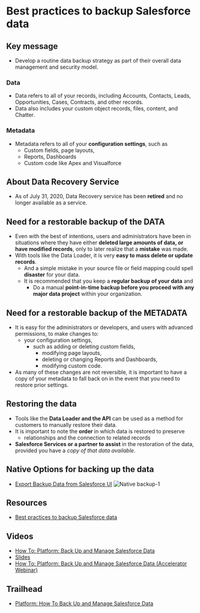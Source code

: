 # Best practices to backup Salesforce data


## Key message
- Develop a routine data backup strategy as part of their overall data management and security model.  

### Data
- Data refers to all of your records, including Accounts, Contacts, Leads, Opportunities, Cases, Contracts, and other records. 
- Data also includes your custom object records, files, content, and Chatter.

### Metadata
- Metadata refers to all of your **configuration settings**, such as 
    - Custom fields, page layouts, 
    - Reports, Dashboards 
    - Custom code like Apex and Visualforce


## About Data Recovery Service
-  As of July 31, 2020, Data Recovery service has been **retired** and no longer available as a service. 



## Need for a restorable backup of the DATA
- Even with the best of intentions, users and administrators have been in situations where they have either **deleted large amounts of data, or have modified records**, only to later realize that a **mistake** was made. 
- With tools like the Data Loader, it is very **easy to mass delete or update records**. 
    - And a simple mistake in your source file or field mapping could spell **disaster** for your data. 
    - It is recommended that you keep a **regular backup of your data** and 
        - Do a manual **point-in-time backup before you proceed with any major data project** within your organization.

## Need for a restorable backup of the METADATA
- It is easy for the administrators or developers, and users with advanced permissions, to make changes to:
    -  your configuration settings, 
        - such as adding or deleting custom fields, 
            - modifying page layouts, 
            - deleting or changing Reports and Dashboards, 
            - modifying custom code. 
- As many of these changes are not reversible, it is important to have a copy of your metadata to fall back on in the event that you need to restore prior settings.


## Restoring the data
- Tools like the **Data Loader and the API** can be used  as a method for customers to manually restore their data.
- It is important to note the **order** in which data is restored to preserve
    - relationships and the connection to related records 
- **Salesforce Services or a partner to assist**  in the restoration of the data, provided you  have a *copy of that data available*.


## Native Options for backing up the data
- [Export Backup Data from Salesforce UI](https://help.salesforce.com/articleView?id=sf.admin_exportdata.htm&type=5)
![Native backup-1](img/dataexport-1.gif)
 
## Resources
- [Best practices to backup Salesforce data](https://help.salesforce.com/articleView?id=000334121&type=1&mode=1)

## Videos
- [How To: Platform: Back Up and Manage Salesforce Data](https://salesforce.vidyard.com/watch/epvXNRWrrPHtto735nS2rh?)
- [Slides](https://org62.my.salesforce.com/sfc/p/#000000000062/a/3y0000003Il7/yKsV5ld_Ysk5O5FRTIrez4Mts6nLYPsDe22xx9qM9Zs)
- [How To: Platform: Back Up and Manage Salesforce Data (Accelerator Webinar)](https://help.salesforce.com/articleView?id=000354893&language=en_US&mode=1&type=1)


## Trailhead
- [Platform: How To Back Up and Manage Salesforce Data](https://trailhead.salesforce.com/users/officialblaze/trailmixes/platform-how-to-backup-and-manage-salesforce-data)
